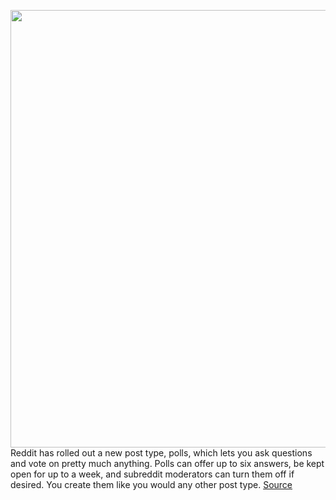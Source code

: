 <img src='https://cdn.vox-cdn.com/thumbor/ilcgsqLVrDzT6z4MB6XTuKT8iPo=/0x0:2040x1360/1200x800/filters:focal(857x517:1183x843)/cdn.vox-cdn.com/uploads/chorus_image/image/66547104/acastro_180413_1777_reddit_0001.0.jpg' width='700px' /><br/>
Reddit has rolled out a new post type, polls, which lets you ask questions and vote on pretty much anything. Polls can offer up to six answers, be kept open for up to a week, and subreddit moderators can turn them off if desired. You create them like you would any other post type.
<a href='https://www.theverge.com/2020/3/24/21191119/reddit-poll-post-type-nfl-super-bowl-survey'> Source <a/>
